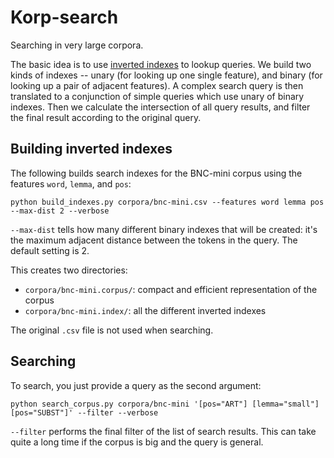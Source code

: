 
# Korp-search

Searching in very large corpora.

The basic idea is to use [inverted indexes](https://en.wikipedia.org/wiki/Inverted_index) to lookup queries. We build two kinds of indexes -- unary (for looking up one single feature), and binary (for looking up a pair of adjacent features). A complex search query is then translated to a conjunction of simple queries which use unary of binary indexes. Then we calculate the intersection of all query results, and filter the final result according to the original query.

## Building inverted indexes

The following builds search indexes for the BNC-mini corpus using the features `word`, `lemma`, and `pos`:

```
python build_indexes.py corpora/bnc-mini.csv --features word lemma pos --max-dist 2 --verbose
```

`--max-dist` tells how many different binary indexes that will be created: it's the maximum adjacent distance between the tokens in the query. The default setting is 2.

This creates two directories:

- `corpora/bnc-mini.corpus/`: compact and efficient representation of the corpus
- `corpora/bnc-mini.index/`: all the different inverted indexes

The original `.csv` file is not used when searching.

## Searching

To search, you just provide a query as the second argument:

```
python search_corpus.py corpora/bnc-mini '[pos="ART"] [lemma="small"] [pos="SUBST"]' --filter --verbose
```

`--filter` performs the final filter of the list of search results. This can take quite a long time if the corpus is big and the query is general.
